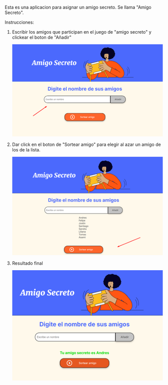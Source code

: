 Esta es una aplicacion para asignar un amigo secreto. Se llama "Amigo Secreto".

Instrucciones:

1. Escribir los amigos que participan en el juego de "amigo secreto" y clickear el boton de "Añadir"

   ![](./assets/ingresar_Nombres.png)

3. Dar click en el boton de "Sortear amigo" para elegir al azar un amigo de los de la lista.
 
   ![](./assets/presionar_sortear.png)

4. Resultado final

   ![](./assets/resultado.png)

